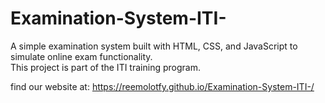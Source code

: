 # Examination-System-ITI-

A simple examination system built with HTML, CSS, and JavaScript to simulate online exam functionality.  
This project is part of the ITI training program.

find our website at:
 https://reemolotfy.github.io/Examination-System-ITI-/
